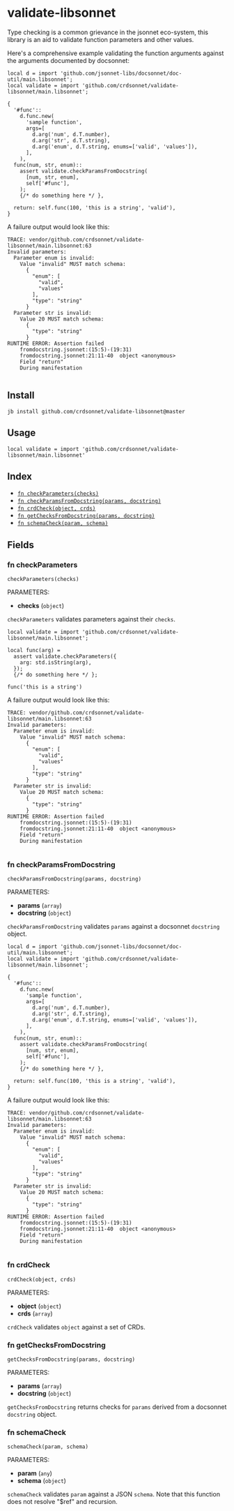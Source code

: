 # validate-libsonnet

Type checking is a common grievance in the jsonnet eco-system, this library is an
aid to validate function parameters and other values.

Here's a comprehensive example validating the function arguments against the
arguments documented by docsonnet:

```jsonnet
local d = import 'github.com/jsonnet-libs/docsonnet/doc-util/main.libsonnet';
local validate = import 'github.com/crdsonnet/validate-libsonnet/main.libsonnet';

{
  '#func'::
    d.func.new(
      'sample function',
      args=[
        d.arg('num', d.T.number),
        d.arg('str', d.T.string),
        d.arg('enum', d.T.string, enums=['valid', 'values']),
      ],
    ),
  func(num, str, enum)::
    assert validate.checkParamsFromDocstring(
      [num, str, enum],
      self['#func'],
    );
    {/* do something here */ },

  return: self.func(100, 'this is a string', 'valid'),
}

```

A failure output would look like this:

```
TRACE: vendor/github.com/crdsonnet/validate-libsonnet/main.libsonnet:63 
Invalid parameters:
  Parameter enum is invalid:
    Value "invalid" MUST match schema:
      {
        "enum": [
          "valid",
          "values"
        ],
        "type": "string"
      }
  Parameter str is invalid:
    Value 20 MUST match schema:
      {
        "type": "string"
      }
RUNTIME ERROR: Assertion failed
	fromdocstring.jsonnet:(15:5)-(19:31)	
	fromdocstring.jsonnet:21:11-40	object <anonymous>
	Field "return"	
	During manifestation	


```

## Install

```
jb install github.com/crdsonnet/validate-libsonnet@master
```

## Usage

```jsonnet
local validate = import 'github.com/crdsonnet/validate-libsonnet/main.libsonnet'
```


## Index

* [`fn checkParameters(checks)`](#fn-checkparameters)
* [`fn checkParamsFromDocstring(params, docstring)`](#fn-checkparamsfromdocstring)
* [`fn crdCheck(object, crds)`](#fn-crdcheck)
* [`fn getChecksFromDocstring(params, docstring)`](#fn-getchecksfromdocstring)
* [`fn schemaCheck(param, schema)`](#fn-schemacheck)

## Fields

### fn checkParameters

```jsonnet
checkParameters(checks)
```

PARAMETERS:

* **checks** (`object`)

`checkParameters` validates parameters against their `checks`.

```jsonnet
local validate = import 'github.com/crdsonnet/validate-libsonnet/main.libsonnet';

local func(arg) =
  assert validate.checkParameters({
    arg: std.isString(arg),
  });
  {/* do something here */ };

func('this is a string')

```

A failure output would look like this:

```
TRACE: vendor/github.com/crdsonnet/validate-libsonnet/main.libsonnet:63 
Invalid parameters:
  Parameter enum is invalid:
    Value "invalid" MUST match schema:
      {
        "enum": [
          "valid",
          "values"
        ],
        "type": "string"
      }
  Parameter str is invalid:
    Value 20 MUST match schema:
      {
        "type": "string"
      }
RUNTIME ERROR: Assertion failed
	fromdocstring.jsonnet:(15:5)-(19:31)	
	fromdocstring.jsonnet:21:11-40	object <anonymous>
	Field "return"	
	During manifestation	


```

### fn checkParamsFromDocstring

```jsonnet
checkParamsFromDocstring(params, docstring)
```

PARAMETERS:

* **params** (`array`)
* **docstring** (`object`)

`checkParamsFromDocstring` validates `params` against a docsonnet `docstring` object.

```jsonnet
local d = import 'github.com/jsonnet-libs/docsonnet/doc-util/main.libsonnet';
local validate = import 'github.com/crdsonnet/validate-libsonnet/main.libsonnet';

{
  '#func'::
    d.func.new(
      'sample function',
      args=[
        d.arg('num', d.T.number),
        d.arg('str', d.T.string),
        d.arg('enum', d.T.string, enums=['valid', 'values']),
      ],
    ),
  func(num, str, enum)::
    assert validate.checkParamsFromDocstring(
      [num, str, enum],
      self['#func'],
    );
    {/* do something here */ },

  return: self.func(100, 'this is a string', 'valid'),
}

```

A failure output would look like this:

```
TRACE: vendor/github.com/crdsonnet/validate-libsonnet/main.libsonnet:63 
Invalid parameters:
  Parameter enum is invalid:
    Value "invalid" MUST match schema:
      {
        "enum": [
          "valid",
          "values"
        ],
        "type": "string"
      }
  Parameter str is invalid:
    Value 20 MUST match schema:
      {
        "type": "string"
      }
RUNTIME ERROR: Assertion failed
	fromdocstring.jsonnet:(15:5)-(19:31)	
	fromdocstring.jsonnet:21:11-40	object <anonymous>
	Field "return"	
	During manifestation	


```

### fn crdCheck

```jsonnet
crdCheck(object, crds)
```

PARAMETERS:

* **object** (`object`)
* **crds** (`array`)

`crdCheck` validates `object` against a set of CRDs.
### fn getChecksFromDocstring

```jsonnet
getChecksFromDocstring(params, docstring)
```

PARAMETERS:

* **params** (`array`)
* **docstring** (`object`)

`getChecksFromDocstring` returns checks for `params` derived from a docsonnet `docstring` object.
### fn schemaCheck

```jsonnet
schemaCheck(param, schema)
```

PARAMETERS:

* **param** (`any`)
* **schema** (`object`)

`schemaCheck` validates `param` against a JSON `schema`. Note that this function does not resolve "$ref" and recursion.